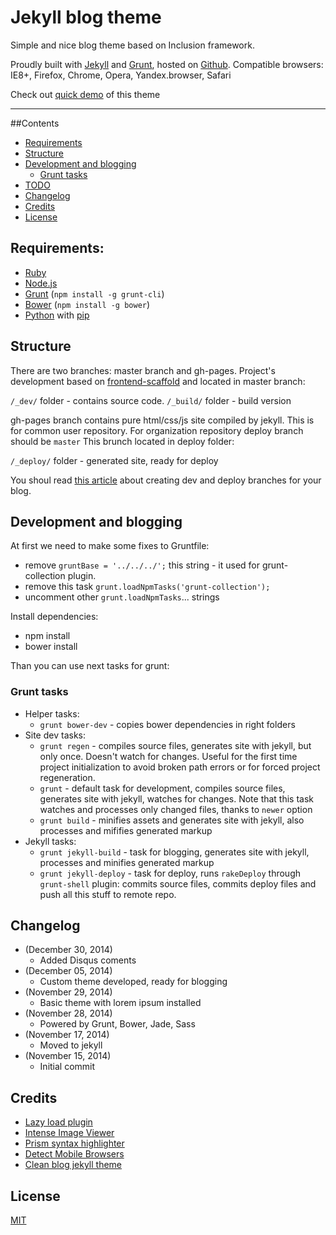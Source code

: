 # Jekyll blog theme

Simple and nice blog theme based on Inclusion framework.

Proudly built with [Jekyll](http://jekyllrb.com/) and [Grunt](http://gruntjs.com/), hosted on [Github](https://github.com).
Compatible browsers: IE8+, Firefox, Chrome, Opera, Yandex.browser, Safari

Check out [quick demo](http://website-templates.github.io/jekyll-inclusion/) of this theme

---

##Contents
* [Requirements](#requirements)
* [Structure](#structure)
* [Development and blogging](#development-and-blogging)
    - [Grunt tasks](#grunt-tasks)
* [TODO](#todo)
* [Changelog](#changelog)
* [Credits](#credits)
* [License](#license)

## Requirements:

- [Ruby](http://www.ruby-lang.org/)
- [Node.js](http://nodejs.org/)
- [Grunt](http://gruntjs.com/) (`npm install -g grunt-cli`)
- [Bower](http://bower.io/) (`npm install -g bower`)
- [Python](http://www.python.org/) with [pip](http://www.pip-installer.org/)

## Structure
There are two branches: master branch and gh-pages.
Project's development based on [frontend-scaffold](https://github.com/orlovmax/front-end-scaffold) and located in master branch:

`/_dev/` folder - contains source code.
`/_build/` folder - build version

gh-pages branch contains pure html/css/js site compiled by jekyll. This is for common user repository. For organization repository deploy branch should be `master` This brunch located in deploy folder:

`/_deploy/` folder - generated site, ready for deploy

You shoul  read [this article](http://www.aymerick.com/2014/07/22/jekyll-github-pages-bower-bootstrap.html) about creating dev and deploy branches for your blog. 

## Development and blogging
At first we need to make some fixes to Gruntfile:
- remove `gruntBase = '../../../';` this string - it used for grunt-collection plugin.
- remove this task  `grunt.loadNpmTasks('grunt-collection');`
- uncomment other `grunt.loadNpmTasks`... strings

Install dependencies:
* npm install
* bower install

Than you can use next tasks for grunt:

### Grunt tasks
* Helper tasks:
    - `grunt bower-dev` - copies bower dependencies in right folders
* Site dev tasks:
    - `grunt regen` - compiles source files, generates site with jekyll, but only once. Doesn't watch for changes. Useful for the first time project initialization to avoid broken path errors or for forced project regeneration.
    - `grunt` - default task for development, compiles source files, generates site with jekyll, watches for changes. Note that this task watches and processes only changed files, thanks to `newer` option
    - `grunt build` - minifies assets and generates site with jekyll, also processes and mififies generated markup 
* Jekyll tasks:
    - `grunt jekyll-build` - task for blogging, generates site with jekyll, processes and minifies generated markup
    - `grunt jekyll-deploy` - task for deploy, runs `rakeDeploy` through `grunt-shell` plugin: commits source files, commits deploy files and push all this stuff to remote repo.

## Changelog
* (December 30, 2014)
  - Added Disqus coments
* (December 05, 2014)
  - Custom theme developed, ready for blogging
* (November 29, 2014)
  - Basic theme with lorem ipsum installed
* (November 28, 2014)
  - Powered by Grunt, Bower, Jade, Sass
* (November 17, 2014)
  - Moved to jekyll
* (November 15, 2014)
  - Initial commit

## Credits
* [Lazy load plugin](http://www.appelsiini.net/projects/lazyload)
* [Intense Image Viewer](http://tholman.com/intense-images/)
* [Prism syntax highlighter](http://prismjs.com/download.html) 
* [Detect Mobile Browsers](http://detectmobilebrowsers.com/)
* [Clean blog jekyll theme](https://github.com/IronSummitMedia/startbootstrap-clean-blog-jekyll)

## License
[MIT](http://opensource.org/licenses/MIT)